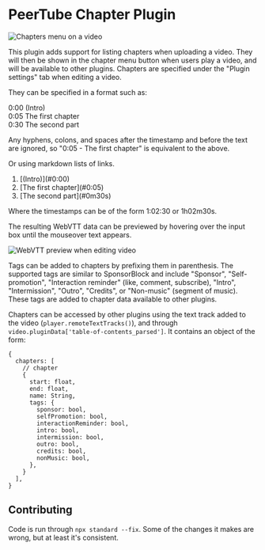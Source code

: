 # PeerTube Chapter Plugin

![Chapters menu on a video](https://milesdewitt.com/peertube-chapters/chapters-menu.png)

This plugin adds support for listing chapters when uploading a video. They will then be shown in the chapter menu button when users play a video, and will be available to other plugins. Chapters are specified under the "Plugin settings" tab when editing a video.

They can be specified in a format such as:

0:00 (Intro)\
0:05 The first chapter\
0:30 The second part

Any hyphens, colons, and spaces after the timestamp and before the text are ignored, so "0:05 - The first chapter" is equivalent to the above.

Or using markdown lists of links.

1. \[(Intro)\](#0:00)
1. \[The first chapter](#0:05)
1. \[The second part\](#0m30s)

Where the timestamps can be of the form 1:02:30 or 1h02m30s.

The resulting WebVTT data can be previewed by hovering over the input box until the mouseover text appears.

![WebVTT preview when editing video](https://milesdewitt.com/peertube-chapters/video-edit-small.png)

Tags can be added to chapters by prefixing them in parenthesis. The supported tags are similar to SponsorBlock and include "Sponsor", "Self-promotion", "Interaction reminder" (like, comment, subscribe), "Intro", "Intermission", "Outro", "Credits", or "Non-music" (segment of music). These tags are added to chapter data available to other plugins.

Chapters can be accessed by other plugins using the text track added to the video (`player.remoteTextTracks()`), and through `video.pluginData['table-of-contents_parsed']`. It contains an object of the form:

    {
      chapters: [
        // chapter
        {
          start: float,
          end: float,
          name: String,
          tags: {
            sponsor: bool,
            selfPromotion: bool,
            interactionReminder: bool,
            intro: bool,
            intermission: bool,
            outro: bool,
            credits: bool,
            nonMusic: bool,
          },
        }
      ],
    }

## Contributing

Code is run through `npx standard --fix`. Some of the changes it makes are wrong, but at least it's consistent.
